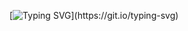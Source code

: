 [![Typing SVG](https://readme-typing-svg.demolab.com?font=Courier&pause=4000&color=FFFFFF&center=true&vCenter=true&width=435&lines=%3E%3E%3E+Hello+World!)](https://git.io/typing-svg)

